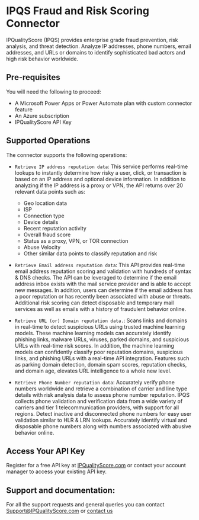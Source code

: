 # IPQS Fraud and Risk Scoring Connector

IPQualityScore (IPQS) provides enterprise grade fraud prevention, risk analysis, and threat detection. Analyze IP addresses, phone numbers, email addresses, and URLs or domains to identify sophisticated bad actors and high risk behavior worldwide.

## Pre-requisites
You will need the following to proceed:
* A Microsoft Power Apps or Power Automate plan with custom connector feature
* An Azure subscription
* IPQualityScore API Key

## Supported Operations
The connector supports the following operations:
* `Retrieve IP address reputation data`: This service performs real-time lookups to instantly determine how risky a user, click, or transaction is based on an IP address and optional device information. In addition to analyzing if the IP address is a proxy or VPN, the API returns over 20 relevant data points such as: 

  * Geo location data
  * ISP
  * Connection type
  * Device details
  * Recent reputation activity
  * Overall fraud score
  * Status as a proxy, VPN, or TOR connection
  * Abuse Velocity
  * Other similar data points to classify reputation and risk

* `Retrieve Email address reputation data`: This API provides real-time email address reputation scoring and validation with hundreds of syntax & DNS checks. The API can be leveraged to determine if the email address inbox exists with the mail service provider and is able to accept new messages. In addition, users can determine if the email address has a poor reputation or has recently been associated with abuse or threats. Additional risk scoring can detect disposable and temporary mail services as well as emails with a history of fraudulent behavior online.

* `Retrieve URL (or) Domain reputation data.`: Scans links and domains in real-time to detect suspicious URLs using trusted machine learning models. These machine learning models can accurately identify phishing links, malware URLs, viruses, parked domains, and suspicious URLs with real-time risk scores. In addition, the machine learning models can confidently classify poor reputation domains, suspicious links, and phishing URLs with a real-time API integration.
Features such as parking domain detection, domain spam scores, reputation checks, and domain age, elevates URL intelligence to a whole new level.

* `Retrieve Phone Number reputation data`: Accurately verify phone numbers worldwide and retrieve a combination of carrier and line type details with risk analysis data to assess phone number reputation. IPQS collects phone validation and verification data from a wide variety of carriers and tier 1 telecommunication providers, with support for all regions. Detect inactive and disconnected phone numbers for easy user validation similar to HLR & LRN lookups. Accurately identify virtual and disposable phone numbers along with numbers associated with abusive behavior online.

## Access Your API Key
Register for a free API key at [IPQualityScore.com](https://www.ipqualityscore.com/create-account/azure) or contact your account manager to access your existing API key.

## Support and documentation: 
For all the support requests and general queries you can contact Support@IPQualityScore.com or [contact us](https://www.ipqualityscore.com/contact-us)
